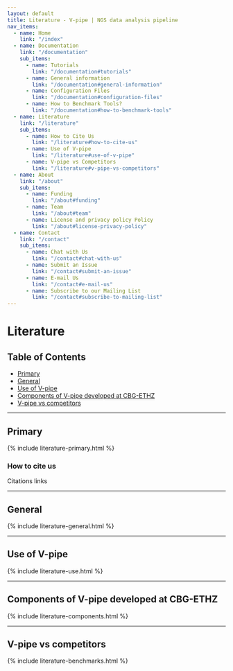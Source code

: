 ```yaml
---
layout: default
title: Literature - V-pipe | NGS data analysis pipeline
nav_items:
  - name: Home
    link: "/index"
  - name: Documentation
    link: "/documentation"
    sub_items:
      - name: Tutorials
        link: "/documentation#tutorials"
      - name: General information
        link: "/documentation#general-information"
      - name: Configuration Files
        link: "/documentation#configuration-files"
      - name: How to Benchmark Tools?
        link: "/documentation#how-to-benchmark-tools"
  - name: Literature
    link: "/literature"
    sub_items:
      - name: How to Cite Us
        link: "/literature#how-to-cite-us"
      - name: Use of V-pipe
        link: "/literature#use-of-v-pipe"
      - name: V-pipe vs Competitors
        link: "/literature#v-pipe-vs-competitors"
  - name: About
    link: "/about"
    sub_items:
      - name: Funding
        link: "/about#funding"
      - name: Team
        link: "/about#team"
      - name: License and privacy policy Policy
        link: "/about#license-privacy-policy"
  - name: Contact
    link: "/contact"
    sub_items:
      - name: Chat with Us
        link: "/contact#chat-with-us"
      - name: Submit an Issue
        link: "/contact#submit-an-issue"
      - name: E-mail Us
        link: "/contact#e-mail-us"
      - name: Subscribe to our Mailing List
        link: "/contact#subscribe-to-mailing-list"
---
```


# Literature

## Table of Contents
- [Primary](#primary)
- [General](#general)
- [Use of V-pipe](#use-of-v-pipe)
- [Components of V-pipe developed at CBG-ETHZ](#components-of-v-pipe-developed-at-cbg-ethz)
- [V-pipe vs competitors](#v-pipe-vs-competitors)

---

## Primary

{% include literature-primary.html %}

### How to cite us

Citations links

---

## General

{% include literature-general.html %}

---

## Use of V-pipe

{% include literature-use.html %}

---

## Components of V-pipe developed at CBG-ETHZ

{% include literature-components.html %}

---

## V-pipe vs competitors

{% include literature-benchmarks.html %}
